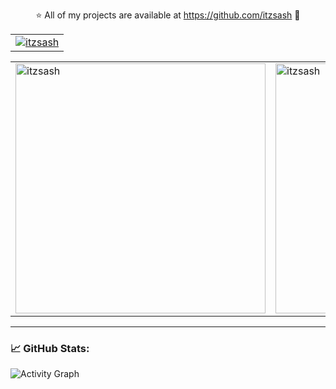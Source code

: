 <p align="center">⭐ All of my projects are available at <a href="https://github.com/itzsash">https://github.com/itzsash</a> 🍭</p>

<table align="center">
  <tr>
    <td>
      <a href="https://github.com/ryo-ma/github-profile-trophy">
        <img src="https://github-profile-trophy.vercel.app/?username=itzsash" alt="itzsash" />
      </a>
    </td>
  </tr>
</table>


<table>
  <tr>
    <td><img src="https://github-readme-stats.vercel.app/api?username=itzsash&show_icons=true&locale=en" alt="itzsash" width="400"/></td>
    <td><img src="https://github-readme-streak-stats.herokuapp.com/?user=itzsash&" alt="itzsash" width="400"/></td>
  </tr>
</table>

------

<p align="center">
  <h3>📈 GitHub Stats:</h3>
  <img src="https://github-readme-activity-graph.cyclic.app/graph?username=itzsash&bg_color=ffffff&color=555555&line=4d4d4d&point=4c4c4c&area=true&area_color=4d4d4d&title_color=333333" alt="Activity Graph" />
</p>

  



